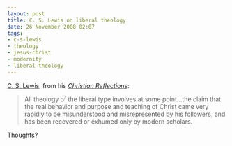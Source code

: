 ```yaml
---
layout: post
title: C. S. Lewis on liberal theology
date: 26 November 2008 02:07
tags:
- c-s-lewis
- theology
- jesus-christ
- modernity
- liberal-theology
---
```

[C. S. Lewis](http://en.wikipedia.org/wiki/C.s._lewis), from his *[Christian Reflections](http://www.amazon.com/Christian-Reflections-C-S-Lewis/dp/0802808697/ref=pd_bbs_sr_1?ie=UTF8&s=books&qid=1227727002&sr=8-1)*:

<blockquote>
All theology of the liberal type involves at some point...the claim that the real behavior and purpose and teaching of Christ came very rapidly to be misunderstood and misrepresented by his followers, and has been recovered or exhumed only by modern scholars.
</blockquote>

Thoughts?
